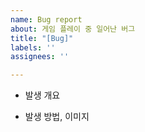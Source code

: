 ```yaml
---
name: Bug report
about: 게임 플레이 중 일어난 버그
title: "[Bug]"
labels: ''
assignees: ''

---
```


- 발생 개요

- 발생 방법, 이미지
